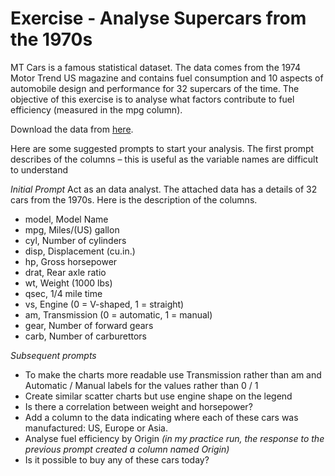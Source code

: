 # Exercise - Analyse Supercars from the 1970s

MT Cars is a famous statistical dataset.  The data comes from the 1974 Motor Trend US magazine and contains fuel consumption and 10 aspects of automobile design and performance for 32  supercars of the time.  The objective of this exercise is to analyse what factors contribute to fuel efficiency (measured in the mpg column).

Download the data from [here](./Resources/mtcars.csv).

Here are some suggested prompts to start your analysis.  The first prompt describes of the columns – this is useful as the variable names are difficult to understand

*Initial Prompt*
Act as an data analyst.  The attached data has a details of 32 cars from the 1970s. Here is the description of the columns.
* model, Model Name
* mpg, Miles/(US) gallon
* cyl, Number of cylinders
* disp, Displacement (cu.in.)
* hp, Gross horsepower
* drat, Rear axle ratio
* wt, Weight (1000 lbs)
* qsec, 1/4 mile time
* vs, Engine (0 = V-shaped, 1 = straight)
* am, Transmission (0 = automatic, 1 = manual)
* gear, Number of forward gears
* carb, Number of carburettors

*Subsequent prompts*
* To make the charts more readable use Transmission rather than am and Automatic  / Manual labels for the values rather than 0 / 1
* Create similar scatter charts but use engine shape on the legend
* Is there a correlation between weight and horsepower?
* Add a column to the data indicating where each of these cars was manufactured: US, Europe or Asia.
* Analyse fuel efficiency by Origin _(in my practice run, the response to the previous prompt created a column named Origin)_
* Is it possible to buy any of these cars today?

<!--
FYI: This is data from the US and the 1970s so is expressed on American Imperial units.  The mpg is expressed in miles per US gallon and weight in pounds (lb).  You may want to convert to more familiar units such as miles per litre.  There are 3.785 litres in a US gallon.  A pounds (lb) of weight is 0.454 kg. 
-->

